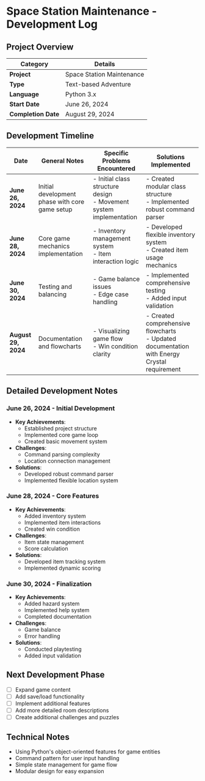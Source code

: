 # Space Station Maintenance - Development Log

## Project Overview
| Category           | Details                     |
|--------------------|-----------------------------|
| **Project**        | Space Station Maintenance   |
| **Type**           | Text-based Adventure        |
| **Language**       | Python 3.x                  |
| **Start Date**     | June 26, 2024              |
| **Completion Date**| August 29, 2024              |

## Development Timeline

| Date          | General Notes | Specific Problems Encountered | Solutions Implemented |
|---------------|---------------|-------------------------------|-----------------------|
| **June 26, 2024** | Initial development phase with core game setup | - Initial class structure design<br>- Movement system implementation | - Created modular class structure<br>- Implemented robust command parser |
| **June 28, 2024** | Core game mechanics implementation | - Inventory management system<br>- Item interaction logic | - Developed flexible inventory system<br>- Created item usage mechanics |
| **June 30, 2024** | Testing and balancing | - Game balance issues<br>- Edge case handling | - Implemented comprehensive testing<br>- Added input validation |
| **August 29, 2024** | Documentation and flowcharts | - Visualizing game flow<br>- Win condition clarity | - Created comprehensive flowcharts<br>- Updated documentation with Energy Crystal requirement |

## Detailed Development Notes

### June 26, 2024 - Initial Development
- **Key Achievements**:
  - Established project structure
  - Implemented core game loop
  - Created basic movement system
- **Challenges**:
  - Command parsing complexity
  - Location connection management
- **Solutions**:
  - Developed robust command parser
  - Implemented flexible location system

### June 28, 2024 - Core Features
- **Key Achievements**:
  - Added inventory system
  - Implemented item interactions
  - Created win condition
- **Challenges**:
  - Item state management
  - Score calculation
- **Solutions**:
  - Developed item tracking system
  - Implemented dynamic scoring

### June 30, 2024 - Finalization
- **Key Achievements**:
  - Added hazard system
  - Implemented help system
  - Completed documentation
- **Challenges**:
  - Game balance
  - Error handling
- **Solutions**:
  - Conducted playtesting
  - Added input validation

## Next Development Phase
- [ ] Expand game content
- [ ] Add save/load functionality
- [ ] Implement additional features
- [ ] Add more detailed room descriptions
- [ ] Create additional challenges and puzzles

## Technical Notes
- Using Python's object-oriented features for game entities
- Command pattern for user input handling
- Simple state management for game flow
- Modular design for easy expansion
